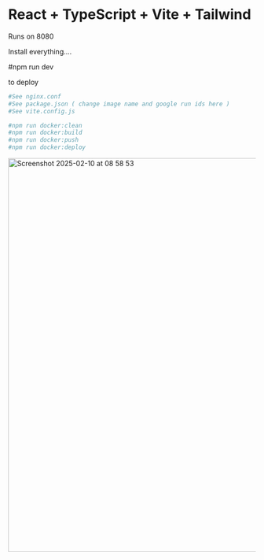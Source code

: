 # React + TypeScript + Vite + Tailwind

Runs on 8080

Install everything.... 

#npm run dev


to deploy
```bash
#See nginx.conf
#See package.json ( change image name and google run ids here ) 
#See vite.config.js
```
```bash
#npm run docker:clean 
#npm run docker:build
#npm run docker:push  
#npm run docker:deploy
```

<img width="800" alt="Screenshot 2025-02-10 at 08 58 53" src="https://github.com/user-attachments/assets/73b17c10-a6d1-4108-bb12-d94dc0e8a2ec" />



